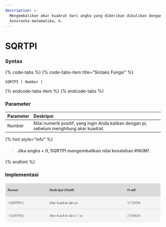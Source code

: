 ```yaml
---
description: >-
  Mengembalikan akar kuadrat dari angka yang diberikan dikalikan dengan
  konstanta matematika, π.
---
```


# SQRTPI

### Syntax

{% code-tabs %}
{% code-tabs-item title="Sintaks Fungsi" %}
```text
SQRTPI ( Number )
```
{% endcode-tabs-item %}
{% endcode-tabs %}

### Parameter

| Parameter | Deskripsi |
| :--- | :--- |
| Number  | Nilai numerik positif, yang ingin Anda kalikan dengan pi, sebelum menghitung akar kuadrat. |

{% hint style="info" %}


> #### Jika angka &lt; 0, SQRTPI mengembalikan nilai kesalahan \#NUM!.
{% endhint %}

###  Implementasi

![](../.gitbook/assets/screenshot-178.png)

